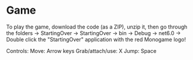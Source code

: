 # Game
 
To play the game, download the code (as a ZIP), unzip it, then go through the folders
-> StartingOver -> StartingOver -> bin -> Debug -> net6.0 -> Double click the "StartingOver" application with the red Monogame logo!

Controls:
Move: Arrow keys
Grab/attach/use: X
Jump: Space
